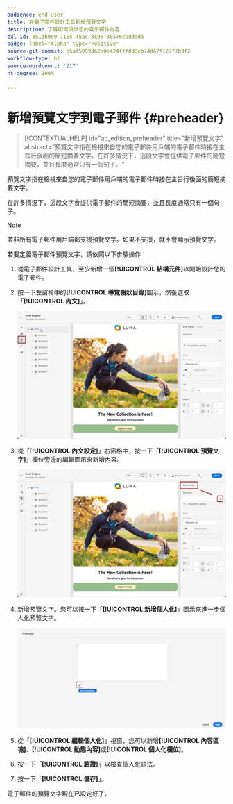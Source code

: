 ```yaml
---
audience: end-user
title: 在電子郵件設計工具新增預覽文字
description: 了解如何設計您的電子郵件內容
exl-id: 8513b069-7155-45ac-8c98-38576c9ddeda
badge: label="Alpha" type="Positive"
source-git-commit: b5af5099d62e0e424fffdd8eb74d67f12777b0f2
workflow-type: ht
source-wordcount: '217'
ht-degree: 100%

---
```


# 新增預覽文字到電子郵件 {#preheader}

>[!CONTEXTUALHELP]
>id="ac_edition_preheader"
>title="新增預覽文字"
>abstract="預覽文字指在檢視來自您的電子郵件用戶端的電子郵件時接在主旨行後面的簡短摘要文字。在許多情況下，這段文字會提供電子郵件的簡短摘要，並且長度通常只有一個句子。"

預覽文字指在檢視來自您的電子郵件用戶端的電子郵件時接在主旨行後面的簡短摘要文字。

在許多情況下，這段文字會提供電子郵件的簡短摘要，並且長度通常只有一個句子。

>[!NOTE]
>
>並非所有電子郵件用戶端都支援預覽文字。如果不支援，就不會顯示預覽文字。

若要定義電子郵件預覽文字，請依照以下步驟操作：

1. 從電子郵件設計工具，至少新增一個&#x200B;**[!UICONTROL 結構元件]**&#x200B;以開始設計您的電子郵件。

1. 按一下左窗格中的&#x200B;**[!UICONTROL 導覽樹狀目錄]**&#x200B;圖示，然後選取「**[!UICONTROL 內文]**」。

   ![](assets/preheader_body.png)

1. 從「**[!UICONTROL 內文設定]**」右窗格中，按一下「**[!UICONTROL 預覽文字]**」欄位旁邊的編輯圖示來新增內容。

   ![](assets/preheader_body_settings.png)

1. 新增預覽文字。您可以按一下「**[!UICONTROL 新增個人化]**」圖示來進一步個人化預覽文字。

   ![](assets/preheader_3.png)

1. 從「**[!UICONTROL 編輯個人化]**」視窗，您可以新增&#x200B;**[!UICONTROL 內容區塊]**、**[!UICONTROL 動態內容]**&#x200B;或&#x200B;**[!UICONTROL 個人化欄位]**。

1. 按一下「**[!UICONTROL 驗證]**」以檢查個人化語法。

1. 按一下「**[!UICONTROL 儲存]**」。

電子郵件的預覽文字現在已設定好了。
